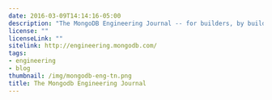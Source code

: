 ```yaml
---
date: 2016-03-09T14:14:16-05:00
description: "The MongoDB Engineering Journal -- for builders, by builders."
license: ""
licenseLink: ""
sitelink: http://engineering.mongodb.com/
tags:
- engineering
- blog
thumbnail: /img/mongodb-eng-tn.png
title: The Mongodb Engineering Journal
---
```


